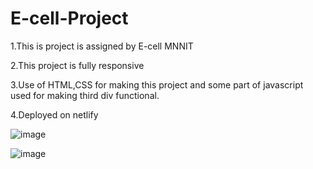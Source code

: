 # E-cell-Project
1.This is project is assigned by E-cell MNNIT

2.This project is fully responsive

3.Use of HTML,CSS for making this project and some part of javascript used for making third div functional.

4.Deployed on netlify

![image](https://github.com/mangalgithub/E-cell-Project/assets/127006680/157a24f5-688b-4316-822d-e5b8796dce2b)

![image](https://github.com/mangalgithub/E-cell-Project/assets/127006680/01ba14fe-e667-474d-9c20-ba2c431d68d7)


